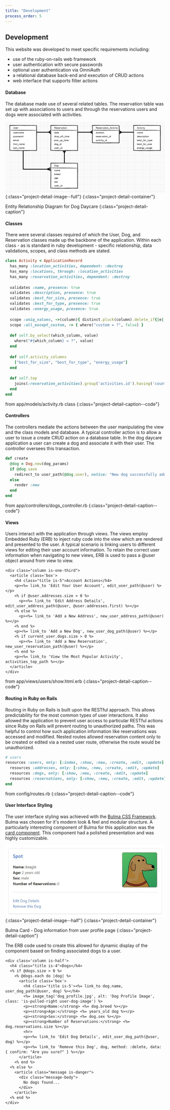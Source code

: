 ```yaml
---
title: "Development"
process_order: 5
---
```

## Development

This website was developed to meet specific requirements including:

* use of the ruby-on-rails web framework
* user authentication with secure passwords
* optional user authentication via OmniAuth
* a relational database back-end and execution of CRUD actions
* web interface that supports filter actions

#### Database

The database made use of several related tables. The reservation table was set up with associations to users and through the reservations users and dogs were associated with activities.

![Project Introduction](../../assets/img/dog-daycare-erd.png){:class="project-detail-image--full"}
{:class="project-detail-container"}

Entity Relationship Diagram for Dog Daycare
{:class="project-detail-caption"}

#### Classes

There were several classes required of which the User, Dog, and Reservation classes made up the backbone of the application. Within each class - as is standard in ruby development - specific relationship, data validations, scopes, and class methods are stated.

```ruby
class Activity < ApplicationRecord
  has_many :location_activities, dependent: :destroy
  has_many :locations, through: :location_activities
  has_many :reservation_activities, dependent: :destroy

  validates :name, presence: true
  validates :description, presence: true
  validates :best_for_size, presence: true
  validates :best_for_type, presence: true
  validates :energy_usage, presence: true

  scope :uniq_values, ->(column){ distinct.pluck(column).delete_if{|e| [] << e if e == "custom"}.sort }
  scope :all_except_custom, -> { where("custom = ?", false) }

  def self.by_select(which_column, value)
    where("#{which_column} = ?", value)
  end

  def self.activity_columns
    ["best_for_size", "best_for_type", "energy_usage"]
  end

  def self.top
    joins(:reservation_activities).group('activities.id').having('count(activity_id) > ?', 0).order('count(activity_id)').reverse.first
  end
end
```
from app/models/activity.rb class
{:class="project-detail-caption--code"}

#### Controllers

The controllers mediate the actions between the user manipulating the view and the class models and database. A typical controller action is to allow a user to issue a create CRUD action on a database table. In the dog daycare application a user can create a dog and associate it with their user. The controller oversees this transaction.

```ruby
def create
  @dog = Dog.new(dog_params)
  if @dog.save
    redirect_to user_path(@dog.user), notice: "New dog successfully added to your account"
  else
    render :new
  end
end
```
from app/controllers/dogs_controller.rb
{:class="project-detail-caption--code"}

#### Views

Users interact with the application through views. The views employ Embedded Ruby (ERB) to inject ruby code into the view which are rendered and presented to the user. A typical scenario is linking users to different views for editing their user account information. To retain the correct user information when navigating to new views, ERB is used to pass a @user object around from view to view.

```erb
<div class="column is-one-third">
  <article class='box'>
    <h4 class="title is-5">Account Actions</h4>
    <p><%= link_to 'Edit Your User Account', edit_user_path(@user) %></p>
    <% if @user.addresses.size > 0 %>
      <p><%= link_to 'Edit Address Details', edit_user_address_path(@user, @user.addresses.first) %></p>
    <% else %>
      <p><%= link_to 'Add a New Address', new_user_address_path(@user) %></p>        
    <% end %>
    <p><%= link_to 'Add a New Dog', new_user_dog_path(@user) %></p>
    <% if current_user.dogs.size > 0 %>
      <p><%= link_to 'Add a New Reservation', new_user_reservation_path(@user) %></p>
    <% end %>
    <p><%= link_to 'View the Most Popular Activity', activities_top_path %></p>
  </article>
</div>
```
from app/views/users/show.html.erb
{:class="project-detail-caption--code"}

#### Routing in Ruby on Rails

Routing in Ruby on Rails is built upon the RESTful approach. This allows predictability for the most common types of user interactions. It also allowed the application to prevent user access to particular RESTful actions since Ruby on Rails will prevent routing to unauthorized paths. This was helpful to control how such application information like reservations was accessed and modified. Nested routes allowed reservation content only to be created or edited via a nested user route, otherwise the route would be unauthorized.

```ruby
# users
resources :users, only: [:index, :show, :new, :create, :edit, :update] do
  resources :addresses, only: [:show, :new, :create, :edit, :update]
  resources :dogs, only: [:show, :new, :create, :edit, :update]
  resources :reservations, only: [:show, :new, :create, :edit, :update]
end
```
from config/routes.rb
{:class="project-detail-caption--code"}

#### User Interface Styling

The user interface styling was achieved with the [Bulma CSS Framework](https://bulma.io/). Bulma was chosen for it's modern look & feel and modular structure. A particularly interesting component of Bulma for this application was the [card component](https://bulma.io/documentation/components/card/). This component had a polished presentation and was highly customizable.

![Project UX Design](../../assets/img/dog-daycare-card.jpg){:class="project-detail-image--half"}
{:class="project-detail-container"}

Bulma Card - Dog information from user profile page
{:class="project-detail-caption"}

The ERB code used to create this allowed for dynamic display of the component based on finding associated dogs to a user.

```erb
<div class='column is-half'>
  <h4 class="title is-4">Dogs</h4>
  <% if @dogs.size > 0 %>
    <% @dogs.each do |dog| %>
      <article class='box'>
        <h4 class='title is-5'><%= link_to dog.name, user_dog_path(@user, dog) %></h4>
        <%= image_tag('dog_profile.jpg', alt: 'Dog Profile Image', class: 'is-pulled-right user-dog-image') %>
        <p><strong>Name:</strong> <%= dog.breed %></p>
        <p><strong>Age:</strong> <%= years_old dog %></p>
        <p><strong>Sex:</strong> <%= dog.sex %></p>
        <p><strong>Number of Reservations:</strong> <%= dog.reservations.size %></p>
        <hr>
        <p><%= link_to 'Edit Dog Details', edit_user_dog_path(@user, dog) %></p>
        <p><%= link_to 'Remove this Dog', dog, method: :delete, data: { confirm: "Are you sure?" } %></p>
      </article>
    <% end %>
  <% else %>
    <article class="message is-danger">
      <div class="message-body">
        No dogs found...
      </div>
    </article>
  <% end %>
</div>
```
